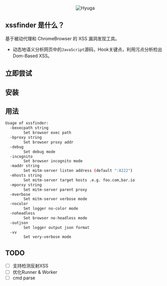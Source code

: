 <div align="center" >
    <img src="https://user-images.githubusercontent.com/26270009/165508782-4783f9c2-bb55-405f-ab83-e9c30f82072e.png" alt="Hyuga" />
</div>

## xssfinder 是什么？

基于被动代理和 ChromeBrowser 的 XSS 漏洞发现工具。

- 动态地语义分析网页中的`JavaScript`源码，Hook关键点，利用污点分析检出 Dom-Based XSS。

## 立即尝试

## 安装

## 用法

```bash
Usage of xssfinder:
  -bexecpath string
        Set browser exec path
  -bproxy string
        Set browser proxy addr
  -debug
        Set debug mode
  -incognito
        Set browser incognito mode
  -maddr string
        Set mitm-server listen address (default ":8222")
  -mhosts string
        Set mitm-server target hosts .e.g. foo.com,bar.io
  -mporxy string
        Set mitm-server parent proxy
  -mverbose
        Set mitm-server verbose mode
  -nocolor
        Set logger no-color mode
  -noheadless
        Set browser no-headless mode
  -outjson
        Set logger output json format
  -vv
        Set very-verbose mode
```

## TODO

- [ ] 支持检测反射XSS
- [ ] 优化Runner & Worker
- [ ] cmd parse